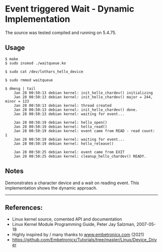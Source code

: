 # Event triggered Wait - Dynamic Implementation

The source was tested compiled and running on 5.4.75.  


## Usage

```
$ make
$ sudo insmod ./waitqueue.ko

$ sudo cat /dev/lothars_hello_device

$ sudo rmmod waitqueue

$ dmesg | tail
    Jan 28 00:50:13 debian kernel: init_hello_chardev() initializing
    Jan 28 00:50:13 debian kernel: init_hello_chardev() major = 244, minor = 123
    Jan 28 00:50:13 debian kernel: thread created
    Jan 28 00:50:13 debian kernel: init_hello_chardev() done.
    Jan 28 00:50:13 debian kernel: waiting for event...

    Jan 28 00:50:19 debian kernel: hello_open()
    Jan 28 00:50:19 debian kernel: hello_read()
    Jan 28 00:50:19 debian kernel: event came from READ - read count: 1
    Jan 28 00:50:19 debian kernel: waiting for event...
    Jan 28 00:50:19 debian kernel: hello_release()

    Jan 28 00:50:25 debian kernel: event came from EXIT
    Jan 28 00:50:25 debian kernel: cleanup_hello_chardev() READY.

```


## Notes

Demonstrates a character device and a wait on reading event. This implementation shows the dynamic approach.  

---

## References:
 * Linux kernel source, comented API and documentation
 * Linux Kernel Module Programming Guide, Peter Jay Salzman, 2007-05-18
 * Highly inspired by / many thanks to www.embetronicx.com (2021)
 * https://github.com/Embetronicx/Tutorials/tree/master/Linux/Device_Driver
